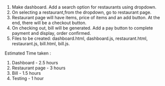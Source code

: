 1.	Make dashboard. Add a search option for restaurants using dropdown.
2.	On selecting a restaurant,from the dropdown, go to restaurant page.
3.	Restaurant page will have items, price of items and an add button. At the end, there will be a checkout button.
4.	On checking out, bill will be generated. Add a pay button to complete payment and display, order confirmed.
5.	Files to be created: dashboard.html, dashboard.js, restaurant.html, restaurant.js, bill.html, bill.js.

Estimated Time taken :
1. Dashboard - 2.5 hours
2. Restaurant page - 3 hours
3. Bill - 1.5 hours
4. Testing - 1 hour
